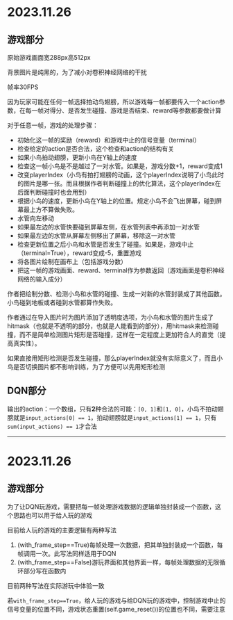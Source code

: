 

# 2023.11.26

## 游戏部分

原始游戏画面宽288px高512px

背景图片是纯黑的，为了减小对卷积神经网络的干扰

帧率30FPS

因为玩家可能在任何一帧选择拍动鸟翅膀，所以游戏每一帧都要传入一个action参数，在每一帧对得分、是否发生碰撞、游戏是否结束、reward等参数都要做计算

对于任意一帧，游戏的处理步骤：
- 初始化这一帧的奖励（reward）和游戏中止的信号变量（terminal）
- 检查给定的action是否合法，这个检查和action的结构有关
- 如果小鸟拍动翅膀，更新小鸟在Y轴上的速度
- 检查这一帧小鸟是不是越过了一对水管。如果是，游戏分数+1，reward变成1
- 改变playerIndex（小鸟有拍打翅膀的动画，这个playerIndex说明了小鸟此时的图片是哪一张。而且根据作者判断碰撞上的优化算法，这个playerIndex在后面判断碰撞时也会用到）
- 根据小鸟的速度，更新小鸟在Y轴上的位置。规定小鸟不会飞出屏幕，碰到屏幕最上方不算做失败。
- 水管向左移动
- 如果最左边的水管快要碰到屏幕左侧，在水管列表中再添加一对水管
- 如果最左边的水管从屏幕左侧移出了屏幕，移除这一对水管
- 检查更新位置之后小鸟和水管是否发生了碰撞。如果是，游戏中止（terminal=True），reward变成-5，重置游戏
- 将各图片绘制在画布上（包括游戏分数）
- 把这一帧的游戏画面、reward、terminal作为参数返回（游戏画面是卷积神经网络的输入成分）

作者把绘制分数、检测小鸟和水管的碰撞、生成一对新的水管封装成了其他函数。小鸟碰到地板或者碰到水管都算作失败。

作者通过在导入图片时为图片添加了透明度选项，为小鸟和水管的图片生成了hitmask（也就是不透明的部分，也就是人能看到的部分），用hitmask来检测碰撞，而不是简单检测图片矩形是否碰撞，这样在一定程度上更加符合人的直觉（提高真实性）。

如果直接用矩形检测是否发生碰撞，那么playerIndex就没有实际意义了，而且小鸟是否切换图片都不影响训练，为了方便可以先用矩形检测

## DQN部分

输出的action：一个数组，只有**2**种合法的可能：`[0, 1]`和`[1, 0]`，小鸟不拍动翅膀就是`input_actions[0] == 1`，拍动翅膀就是`input_actions[1] == 1`，只有`sum(input_actions) == 1`才合法

---

# 2023.11.26

## 游戏部分

为了让DQN玩游戏，需要把每一帧处理游戏数据的逻辑单独封装成一个函数，这个思路也可以用于给人玩的游戏

目前给人玩的游戏的主要逻辑有两种写法

1. (with_frame_step==True)每帧处理一次数据，把其单独封装成一个函数，每帧调用一次。此写法同样适用于DQN
2. (with_frame_step==False)游玩界面和其他界面一样，每帧处理数据的无限循环部分写在函数内

目前两种写法在实际游玩中体验一致

若`with_frame_step==True`，给人玩的游戏与给DQN玩的游戏中，控制游戏中止的信号变量的位置不同，游戏状态重置(self.game_reset())的位置也不同，需要注意

